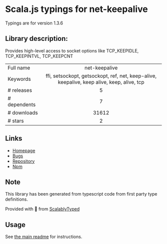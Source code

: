 
# Scala.js typings for net-keepalive

Typings are for version 1.3.6

## Library description:
Provides high-level access to socket options like TCP_KEEPIDLE, TCP_KEEPINTVL, TCP_KEEPCNT

|                    |                 |
| ------------------ | :-------------: |
| Full name          | net-keepalive |
| Keywords           | ffi, setsockopt, getsockopt, ref, net, keep-alive, keepalive, keep alive, keep, alive, tcp |
| # releases         | 5 |
| # dependents       | 7 |
| # downloads        | 31612 |
| # stars            | 2 |

## Links
- [Homepage](https://github.com/hertzg/node-net-keepalive)
- [Bugs](https://github.com/hertzg/node-net-keepalive/issues)
- [Repository](https://github.com/hertzg/node-net-keepalive)
- [Npm](https://www.npmjs.com/package/net-keepalive)
    


## Note
This library has been generated from typescript code from first party type definitions.

Provided with :purple_heart: from [ScalablyTyped](https://github.com/oyvindberg/ScalablyTyped)

## Usage
See [the main readme](../../readme.md) for instructions.


